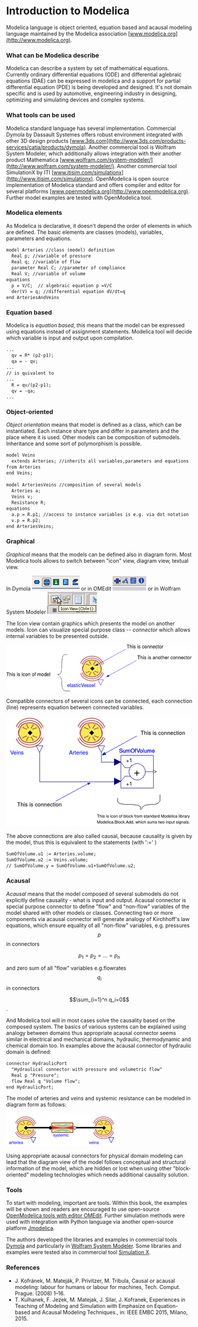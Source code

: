 # Introduction to Modelica


Modelica language is object oriented, equation based and acausal modeling language maintained by the Modelica association [www.modelica.org](http://www.modelica.org).

### What can be Modelica describe

Modelica can describe a system by set of mathematical equations. Currently ordinary differential equations (ODE) and differential aglebraic equations (DAE) can be expressed in modelica and a support for partial differential equation (PDE) is being developed and designed. It's not domain specific and is used by automotive, engineering industry in designing, optimizing and simulating devices and complex systems.

### What tools can be used

Modelica standard language has several implementation. Commercial Dymola by Dassault Systemes offers robust environment integrated with other 3D design products [www.3ds.com](http://www.3ds.com/products-services/catia/products/dymola). Another commercial tool is Wolfram System Modeler, which additionally allows integration with their another product Mathematica [www.wolfram.com/system-modeler/](http://www.wolfram.com/system-modeler/). Another commercial tool SimulationX by ITI [www.itisim.com/simulationx](http://www.itisim.com/simulationx). 
OpenModelica is open source implementation of Modelica standard and offers compiler and editor for several platforms [www.openmodelica.org](http://www.openmodelica.org). Further model examples are tested with OpenModelica tool.

### Modelica elements

As Modelica is declarative, it doesn't depend the order of elements in which are defined. The basic elements are classes (models), variables, parameters and equations. 


```
model Arteries //class (model) definition
  Real p; //variable of pressure
  Real q; //variable of flow
  parameter Real C; //parameter of compliance
  Real V; //variable of volume
equations
  p = V/C;  // algebraic equation p =V/C
  der(V) = q; //differential equation dV/dt=q
end ArteriesAndVeins
```

### Equation based
Modelica is *equation based*, this means that the model can be expressed using equations instead of assignment statements. Modelica tool will decide which variable is input and output upon compilation.

```
...
  qv = R* (p2-p1);
  qa = - qv;
... 
// is quivalent to
...
  R = qv/(p2-p1);
  qv = -qa;
...
```
### Object-oriented
*Object orientation* means that model is defined as a class, which can be instantiated. Each instance share type and differ in parameters and the place where it is used. Other models can be composition of submodels. Inheritance and some sort of polymorphism is possible.

```
model Veins
  extends Arteries; //inherits all variables,parameters and equations from Arteries
end Veins;

model ArteriesVeins //composition of several models
  Arteries a; 
  Veins v;
  Resistance R;
equations
  a.p = R.p1; //access to instance variables is e.g. via dot notation
  v.p = R.p2;
end ArteriesVeins;
```

### Graphical

*Graphical* means that the models can be defined also in diagram form. Most Modelica tools allows to switch between "icon" view, diagram view, textual view.

In Dymola ![In dymola](dymolaicons.png) or in OMEdit ![](omediticon.png) or in Wolfram System Modeler ![](wolframicons2.png) 

The Icon view contain graphics which presents the model on another models. Icon can visualize special purpose class -- *connector* which allows internal variables to be presented outside.

![](gitbookicon.png)

Compatible connectors of several icons can be connected, each connection (line) represents equation between connected variables. 

![](gitbookconnection.png)

The above connections are also called causal, because causality is given by the model, thus this is equivalent to the statements (with ':=' )

```
SumOfVolume.u1 := Arteries.volume;
SumOfVolume.u2 := Veins.volume;
// SumOfVolume.y = SumOfVolume.u1+SumOfVolume.u2;
```

### Acausal

*Acausal* means that the model composed of several submodels do not explicitly define causality - what is input and output. Acausal connector is special purpose connector to define "flow" and "non-flow" variables of the model shared with other models or classes. Connecting two or more components via acausal connector will generate analogy of Kirchhoff's law equations, which ensure equality of all "non-flow" variables, e.g. pressures $$p$$ in connectors 

$$p_1=p_2=\ldots =p_n$$

and zero sum of all "flow" variables e.g.flowrates $$q_i$$ in connectors

$$\sum_{i=1}^n q_i=0$$.

And Modelica tool will in most cases solve the causality based on the composed system. The basics of various systems can be explained using analogy between domains thus appropriate acausal connector seems similar in electrical and mechanical domains, hydraulic, thermodynamic and chemical domain too. In examples above the acausal connector of hydraulic domain is defined:

```
connector HydraulicPort 
  "Hydraulical connector with pressure and volumetric flow"
  Real p "Pressure";
  flow Real q "Volume flow";
end HydraulicPort;
```
The model of arteries and veins and systemic resistance can be modeled in diagram form as follows:

![](twoballoon.png)

Using appropriate acausal connectors for physical domain modeling can lead that the diagram view of the model follows conceptual and structural information of the model, which are hidden or lost when using other "block-oriented" modeling technologies which needs additional causality solution. 

### Tools

To start with modeling, important are tools. Within this book, the examples will be shown and readers are encouraged to use open-source [OpenModelica tools with editor OMEdit](http://www.openmodelica.org). Further simulation methods were used with integration with Python language via another open-source platform [Jmodelica](http://www.jmodelica.org/). 

The authors developed the libraries and examples in commercial tools [Dymola](http://www.modelon.com/products/dymola/) and particularly in [Wolfram System Modeler](http://www.wolfram.com/system-modeler/). Some libraries and examples were tested also in commercial tool [Simulation X](https://www.simulationx.com/). 


### References

* J. Kofránek, M. Mateják, P. Privitzer, M. Tribula, Causal or acausal modeling: labour for humans or labour for machines, Tech. Comput. Prague. (2008) 1–16.
* T. Kulhanek, F. Jezek, M. Matejak, J. Silar, J. Kofranek, Experiences in Teaching of Modeling and Simulation with Emphasize on Equation-based and Acausal Modeling Techniques., in: IEEE EMBC 2015, Milano, 2015.





